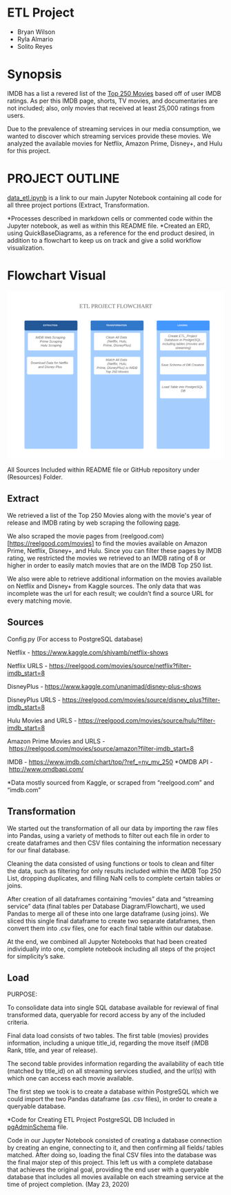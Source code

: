 # ETL Project

- Bryan Wilson
- Ryla Almario
- Solito Reyes

# Synopsis

IMDB has a list a revered list of the [Top 250 Movies](https://www.imdb.com/chart/top/?ref_=nv_mv_250) based off of user IMDB ratings. As per this IMDB page, shorts, TV movies, and documentaries are not included; also, only movies that received at least 25,000 ratings from users.

Due to the prevalence of streaming services in our media consumption, we wanted to discover which streaming services provide these movies.  We analyzed the available movies for Netflix, Amazon Prime, Disney+, and Hulu for this project.

# PROJECT OUTLINE 

[data_etl.ipynb](https://github.com/ry-al/ETL_Project_BryanRylaSolito/blob/master/data_etl.ipynb) is a link to our main 
Jupyter Notebook containing all code for all three project portions (Extract, Transformation.

*Processes described in markdown cells or commented code within the Jupyter notebook, as well as within this README file. 
*Created an ERD, using QuickBaseDiagrams, as a reference for the end product desired, in addition to a flowchart to keep us on track and give a solid workflow visualization. 

# Flowchart Visual
![](Images/ETL_Flowchart.png)

All Sources Included within README file or GitHub repository under (Resources) Folder. 

## Extract


We retrieved a list of the Top 250 Movies along with the movie's year of release and IMDB rating by web scraping the following [page](https://www.imdb.com/chart/top/?ref_=nv_mv_250). 

We also scraped the movie pages from (reelgood.com)[https://reelgood.com/movies] to find the movies available on Amazon Prime, Netflix, Disney+, and Hulu. Since you can filter these pages by IMDB rating, we restricted the movies we retrieved to an IMDB rating of 8 or higher in order to easily match movies that are on the IMDB Top 250 list.

We also were able to retrieve additional information on the movies available on Netflix and Disney+ from Kaggle sources. The only data that was incomplete was the url for each result; we couldn’t find a source URL for every matching movie.

## Sources 

Config.py (For access to PostgreSQL database)

Netflix - https://www.kaggle.com/shivamb/netflix-shows

Netflix URLS - https://reelgood.com/movies/source/netflix?filter-imdb_start=8

DisneyPlus - https://www.kaggle.com/unanimad/disney-plus-shows

DisneyPlus URLS - https://reelgood.com/movies/source/disney_plus?filter-imdb_start=8

Hulu Movies and URLS - https://reelgood.com/movies/source/hulu?filter-imdb_start=8

Amazon Prime Movies and URLS - https://reelgood.com/movies/source/amazon?filter-imdb_start=8

IMDB - https://www.imdb.com/chart/top/?ref_=nv_mv_250
*OMDB API - http://www.omdbapi.com/

*Data mostly sourced from Kaggle, or scraped from “reelgood.com” and “imdb.com”


## Transformation

We started out the transformation of all our data by importing the raw files into Pandas, using a variety of methods to filter out each file in order to create dataframes and then CSV files containing the information necessary for our final database. 

Cleaning the data consisted of using functions or tools to clean and filter the data, such as filtering for only results included within the iMDB Top 250 List, dropping duplicates, and filling NaN cells to complete certain tables or joins. 

After creation of all dataframes containing “movies” data and “streaming service” data (final tables per Database Diagram/Flowchart), we used Pandas to merge all of these into one large dataframe (using joins). We sliced this single final dataframe to create two separate dataframes, then convert them into .csv files, one for each final table within our database.

At the end, we combined all Jupyter Notebooks that had been created individually into one, complete notebook including all steps of the project for simplicity’s sake. 

## Load 

PURPOSE: 

To consolidate data into single SQL database available for reviewal of final transformed data, queryable for record access by any of the included criteria.

Final data load consists of two tables.
The first table (movies) provides information, including a unique title_id, regarding the move itself (iMDB Rank, title, and year of release).

The second table provides information regarding the availability of each title (matched by title_id) on all streaming services studied, and the url(s) with which one can access each movie available.

The first step we took is to create a database within PostgreSQL which we could import the two Pandas dataframe (as .csv files), in order to create a queryable database. 

*Code for Creating ETL Project PostgreSQL DB Included in [pgAdminSchema](https://github.com/ry-al/ETL_Project_BryanRylaSolito/blob/master/ETLProject_PGAdmin_Schema.sql) file.

Code in our Jupyter Notebook consisted of creating a database connection by creating an engine, connecting to it, and then confirming all fields/ tables matched. After doing so, loading the final CSV files into the database was the final major step of this project. This left us with a complete database that achieves the original goal, providing the end user with a queryable database that includes all movies available on each streaming service at the time of project completion. (May 23, 	 2020) 



